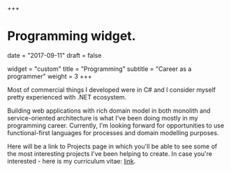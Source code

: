 +++
# Programming widget.

date = "2017-09-11"
draft = false

widget = "custom"
title = "Programming"
subtitle = "Career as a programmer"
weight = 3
+++

Most of commercial things I developed were in C# and I consider myself pretty
experienced with .NET ecosystem. 

Building web applications with rich domain model in both monolith and service-oriented
architecture is what I've been doing mostly in my programming career. Currently, 
I'm looking forward for opportunities to use functional-first languages for
processes and domain modelling purposes.

Here will be a link to Projects page in which you'll be able to see some
of the most interesting projects I've been helping to create. In case you're interested -
here is my curriculum vitae: [link](/cv-olender.pdf).